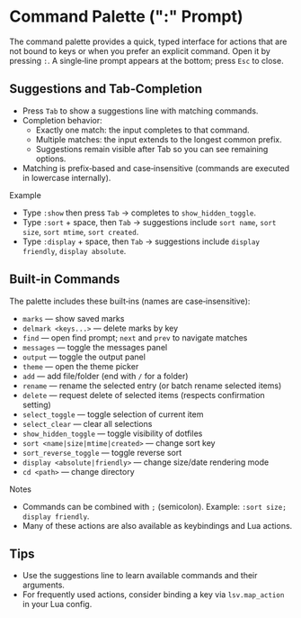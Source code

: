 # Command Palette (":" Prompt)

The command palette provides a quick, typed interface for actions that are not bound to keys or when you prefer an explicit command. Open it by pressing `:`. A single‑line prompt appears at the bottom; press `Esc` to close.

## Suggestions and Tab‑Completion

- Press `Tab` to show a suggestions line with matching commands.
- Completion behavior:
  - Exactly one match: the input completes to that command.
  - Multiple matches: the input extends to the longest common prefix.
  - Suggestions remain visible after Tab so you can see remaining options.
- Matching is prefix‑based and case‑insensitive (commands are executed in lowercase internally).

Example

- Type `:show` then press `Tab` → completes to `show_hidden_toggle`.
- Type `:sort` + space, then `Tab` → suggestions include `sort name`, `sort size`, `sort mtime`, `sort created`.
- Type `:display` + space, then `Tab` → suggestions include `display friendly`, `display absolute`.

## Built‑in Commands

The palette includes these built‑ins (names are case‑insensitive):

- `marks` — show saved marks
- `delmark <keys...>` — delete marks by key
- `find` — open find prompt; `next` and `prev` to navigate matches
- `messages` — toggle the messages panel
- `output` — toggle the output panel
- `theme` — open the theme picker
- `add` — add file/folder (end with `/` for a folder)
- `rename` — rename the selected entry (or batch rename selected items)
- `delete` — request delete of selected items (respects confirmation setting)
- `select_toggle` — toggle selection of current item
- `select_clear` — clear all selections
- `show_hidden_toggle` — toggle visibility of dotfiles
- `sort <name|size|mtime|created>` — change sort key
- `sort_reverse_toggle` — toggle reverse sort
- `display <absolute|friendly>` — change size/date rendering mode
- `cd <path>` — change directory

Notes

- Commands can be combined with `;` (semicolon). Example: `:sort size; display friendly`.
- Many of these actions are also available as keybindings and Lua actions.

## Tips

- Use the suggestions line to learn available commands and their arguments.
- For frequently used actions, consider binding a key via `lsv.map_action` in your Lua config.
